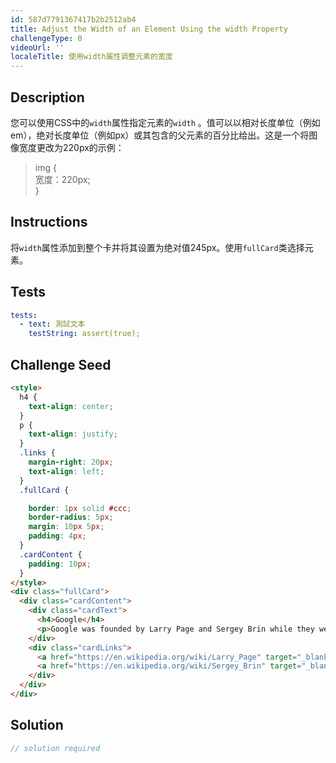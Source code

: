 ```yaml
---
id: 587d7791367417b2b2512ab4
title: Adjust the Width of an Element Using the width Property
challengeType: 0
videoUrl: ''
localeTitle: 使用width属性调整元素的宽度
---
```


## Description
<section id="description">您可以使用CSS中的<code>width</code>属性指定元素的<code>width</code> 。值可以以相对长度单位（例如em），绝对长度单位（例如px）或其包含的父元素的百分比给出。这是一个将图像宽度更改为220px的示例： <blockquote> img { <br>宽度：220px; <br> } </blockquote></section>

## Instructions
<section id="instructions">将<code>width</code>属性添加到整个卡并将其设置为绝对值245px。使用<code>fullCard</code>类选择元素。 </section>

## Tests
<section id='tests'>

```yml
tests:
  - text: 測試文本
    testString: assert(true);

```

</section>

## Challenge Seed
<section id='challengeSeed'>

<div id='html-seed'>

```html
<style>
  h4 {
    text-align: center;
  }
  p {
    text-align: justify;
  }
  .links {
    margin-right: 20px;
    text-align: left;
  }
  .fullCard {

    border: 1px solid #ccc;
    border-radius: 5px;
    margin: 10px 5px;
    padding: 4px;
  }
  .cardContent {
    padding: 10px;
  }
</style>
<div class="fullCard">
  <div class="cardContent">
    <div class="cardText">
      <h4>Google</h4>
      <p>Google was founded by Larry Page and Sergey Brin while they were Ph.D. students at Stanford University.</p>
    </div>
    <div class="cardLinks">
      <a href="https://en.wikipedia.org/wiki/Larry_Page" target="_blank" class="links">Larry Page</a>
      <a href="https://en.wikipedia.org/wiki/Sergey_Brin" target="_blank" class="links">Sergey Brin</a>
    </div>
  </div>
</div>

```

</div>



</section>

## Solution
<section id='solution'>

```js
// solution required
```
</section>
